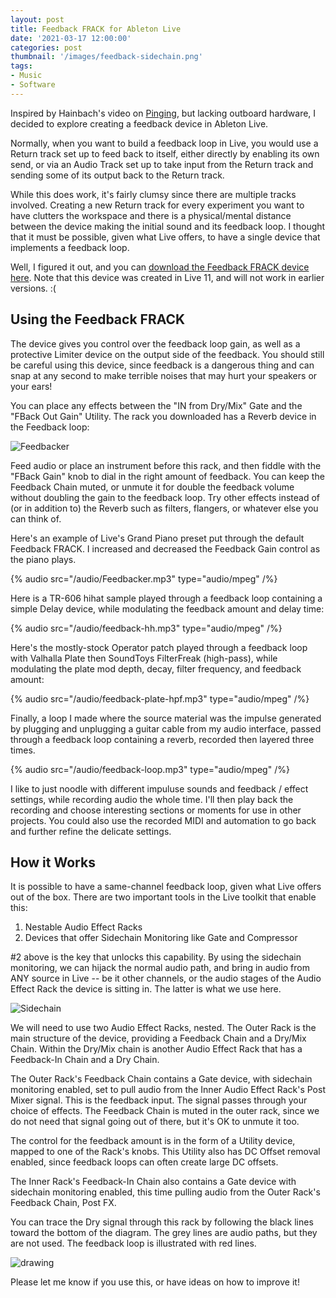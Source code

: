 ```yaml
---
layout: post
title: Feedback FRACK for Ableton Live
date: '2021-03-17 12:00:00'
categories: post
thumbnail: '/images/feedback-sidechain.png'
tags:
- Music
- Software
---
```


Inspired by Hainbach's video on [Pinging](https://www.youtube.com/watch?v=qJRXxkswXdg), but lacking outboard hardware, I decided to explore creating a feedback device in Ableton Live.

Normally, when you want to build a feedback loop in Live, you would use a Return track set up to feed back to itself, either directly by enabling its own send, or via an Audio Track set up to take input from the Return track and sending some of its output back to the Return track.

While this does work, it's fairly clumsy since there are multiple tracks involved. Creating a new Return track for every experiment you want to have clutters the workspace and there is a physical/mental distance between the device making the initial sound and its feedback loop. I thought that it must be possible, given what Live offers, to have a single device that implements a feedback loop.

Well, I figured it out, and you can [download the Feedback FRACK device here](/audio/FeedbackFRACK.adg). Note that this device was created in Live 11, and will not work in earlier versions. :(

## Using the Feedback FRACK

The device gives you control over the feedback loop gain, as well as a protective Limiter device on the output side of the feedback. You should still be careful using this device, since feedback is a dangerous thing and can snap at any second to make terrible noises that may hurt your speakers or your ears!

You can place any effects between the "IN from Dry/Mix" Gate and the "FBack Out Gain" Utility. The rack you downloaded has a Reverb device in the Feedback loop:

![Feedbacker](/images/feedbacker.png)

Feed audio or place an instrument before this rack, and then fiddle with the "FBack Gain" knob to dial in the right amount of feedback. You can keep the Feedback Chain muted, or unmute it for double the feedback volume without doubling the gain to the feedback loop. Try other effects instead of (or in addition to) the Reverb such as filters, flangers, or whatever else you can think of.

Here's an example of Live's Grand Piano preset put through the default Feedback FRACK. I increased and decreased the Feedback Gain control as the piano plays.

{% audio src="/audio/Feedbacker.mp3" type="audio/mpeg" /%}

Here is a TR-606 hihat sample played through a feedback loop containing a simple Delay device, while modulating the feedback amount and delay time:

{% audio src="/audio/feedback-hh.mp3" type="audio/mpeg" /%}

Here's the mostly-stock Operator patch played through a feedback loop with Valhalla Plate then SoundToys FilterFreak (high-pass), while modulating the plate mod depth, decay, filter frequency, and feedback amount:

{% audio src="/audio/feedback-plate-hpf.mp3" type="audio/mpeg" /%}

Finally, a loop I made where the source material was the impulse generated by plugging and unplugging a guitar cable from my audio interface, passed through a feedback loop containing a reverb, recorded then layered three times.

{% audio src="/audio/feedback-loop.mp3" type="audio/mpeg" /%}

I like to just noodle with different impuluse sounds and feedback / effect settings, while recording audio the whole time. I'll then play back the recording and choose interesting sections or moments for use in other projects. You could also use the recorded MIDI and automation to go back and further refine the delicate settings.

## How it Works

It is possible to have a same-channel feedback loop, given what Live offers out of the box. There are two important tools in the Live toolkit that enable this:

1. Nestable Audio Effect Racks
2. Devices that offer Sidechain Monitoring like Gate and Compressor

#2 above is the key that unlocks this capability. By using the sidechain monitoring, we can hijack the normal audio path, and bring in audio from ANY source in Live -- be it other channels, or the audio stages of the Audio Effect Rack the device is sitting in. The latter is what we use here.

![Sidechain](/images/feedback-sidechain.png)

We will need to use two Audio Effect Racks, nested. The Outer Rack is the main structure of the device, providing a Feedback Chain and a Dry/Mix Chain. Within the Dry/Mix chain is another Audio Effect Rack that has a Feedback-In Chain and a Dry Chain.

The Outer Rack's Feedback Chain contains a Gate device, with sidechain monitoring enabled, set to pull audio from the Inner Audio Effect Rack's Post Mixer signal. This is the feedback input. The signal passes through your choice of effects. The Feedback Chain is muted in the outer rack, since we do not need that signal going out of there, but it's OK to unmute it too.

The control for the feedback amount is in the form of a Utility device, mapped to one of the Rack's knobs. This Utility also has DC Offset removal enabled, since feedback loops can often create large DC offsets.

The Inner Rack's Feedback-In Chain also contains a Gate device with sidechain monitoring enabled, this time pulling audio from the Outer Rack's Feedback Chain, Post FX.

You can trace the Dry signal through this rack by following the black lines toward the bottom of the diagram. The grey lines are audio paths, but they are not used. The feedback loop is illustrated with red lines.

![drawing](https://docs.google.com/drawings/d/e/2PACX-1vQKq7JOCJy9Ab0XI1fWpjcmGlmrKhHerZjZFaLX-MP6GgaAII2YL6ttpzmNf0pNxuxkkCwSdqrmtV3I/pub?w=1440&h=576)

Please let me know if you use this, or have ideas on how to improve it!
